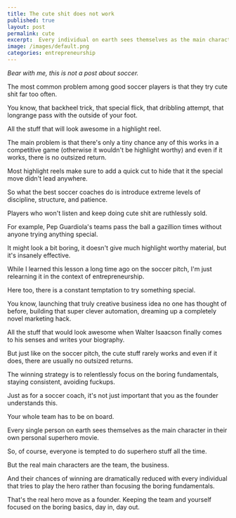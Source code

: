 ```yaml
---
title: The cute shit does not work
published: true
layout: post
permalink: cute
excerpt:  Every individual on earth sees themselves as the main character in their own personal superhero movie.
image: /images/default.png
categories: entrepreneurship
---
```



_Bear with me, this is not a post about soccer._

The most common problem among good soccer players is that they try cute shit far too often.

You know, that backheel trick, that special flick, that dribbling attempt, that longrange pass with the outside of your foot.

All the stuff that will look awesome in a highlight reel.

The main problem is that there's only a tiny chance any of this works in a competitive game (otherwise it wouldn't be highlight worthy) and even if it works, there is no outsized return. 

Most highlight reels make sure to add a quick cut to hide that it the special move didn't lead anywhere.

So what the best soccer coaches do is introduce extreme levels of discipline, structure, and patience. 

Players who won't listen and keep doing cute shit are ruthlessly sold.

For example, Pep Guardiola's teams pass the ball a gazillion times without anyone trying anything special.

It might look a bit boring, it doesn't give much highlight worthy material, but it's insanely effective.

While I learned this lesson a long time ago on the soccer pitch, I'm just relearning it in the context of entrepreneurship.

Here too, there is a constant temptation to try something special.

You know, launching that truly creative business idea no one has thought of before, building that super clever automation, dreaming up a completely novel marketing hack.

All the stuff that would look awesome when Walter Isaacson finally comes to his senses and writes your biography.

But just like on the soccer pitch, the cute stuff rarely works and even if it does, there are usually no outsized returns. 

The winning strategy is to relentlessly focus on the boring fundamentals, staying consistent, avoiding fuckups. 

Just as for a soccer coach, it's not just important that you as the founder understands this. 

Your whole team has to be on board.

Every single person on earth sees themselves as the main character in their own personal superhero movie.

So, of course, everyone is tempted to do superhero stuff all the time.

But the real main characters are the team, the business.

And their chances of winning are dramatically reduced with every individual that tries to play the hero rather than focusing the boring fundamentals.

That's the real hero move as a founder. Keeping the team and yourself focused on the boring basics, day in, day out. 